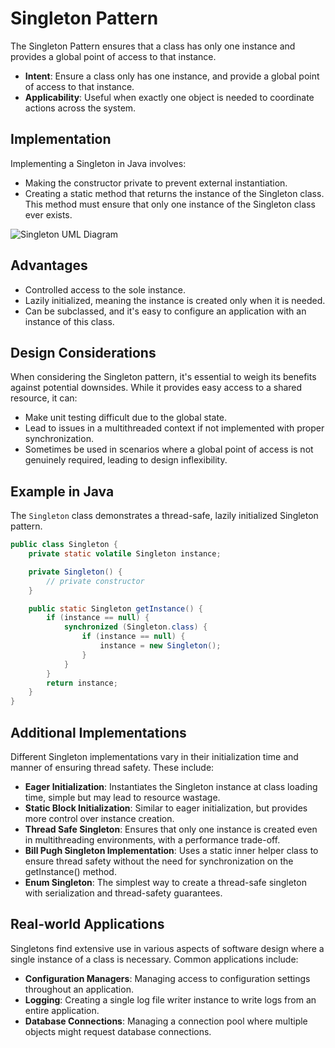 # Singleton Pattern

The Singleton Pattern ensures that a class has only one instance and provides a global point of access to that instance.
- **Intent**: Ensure a class only has one instance, and provide a global point of access to that instance.
- **Applicability**: Useful when exactly one object is needed to coordinate actions across the system.

## Implementation

Implementing a Singleton in Java involves:
- Making the constructor private to prevent external instantiation.
- Creating a static method that returns the instance of the Singleton class. This method must ensure that only one instance of the Singleton class ever exists.

![Singleton UML Diagram](https://i0.wp.com/cdn-images-1.medium.com/max/883/1*doMsZnopYlqAIzb-0PZf0Q.png?w=800&ssl=1 "Singleton UML Diagram")

## Advantages
- Controlled access to the sole instance.
- Lazily initialized, meaning the instance is created only when it is needed.
- Can be subclassed, and it's easy to configure an application with an instance of this class.

## Design Considerations

When considering the Singleton pattern, it's essential to weigh its benefits against potential downsides. While it provides easy access to a shared resource, it can:
- Make unit testing difficult due to the global state.
- Lead to issues in a multithreaded context if not implemented with proper synchronization.
- Sometimes be used in scenarios where a global point of access is not genuinely required, leading to design inflexibility.


## Example in Java

The `Singleton` class demonstrates a thread-safe, lazily initialized Singleton pattern.

```java
public class Singleton {
    private static volatile Singleton instance;

    private Singleton() {
        // private constructor
    }

    public static Singleton getInstance() {
        if (instance == null) {
            synchronized (Singleton.class) {
                if (instance == null) {
                    instance = new Singleton();
                }
            }
        }
        return instance;
    }
}
```

## Additional Implementations

Different Singleton implementations vary in their initialization time and manner of ensuring thread safety. These include:
- **Eager Initialization**: Instantiates the Singleton instance at class loading time, simple but may lead to resource wastage.
- **Static Block Initialization**: Similar to eager initialization, but provides more control over instance creation.
- **Thread Safe Singleton**: Ensures that only one instance is created even in multithreading environments, with a performance trade-off.
- **Bill Pugh Singleton Implementation**: Uses a static inner helper class to ensure thread safety without the need for synchronization on the getInstance() method.
- **Enum Singleton**: The simplest way to create a thread-safe singleton with serialization and thread-safety guarantees.

## Real-world Applications

Singletons find extensive use in various aspects of software design where a single instance of a class is necessary. Common applications include:
- **Configuration Managers**: Managing access to configuration settings throughout an application.
- **Logging**: Creating a single log file writer instance to write logs from an entire application.
- **Database Connections**: Managing a connection pool where multiple objects might request database connections.

